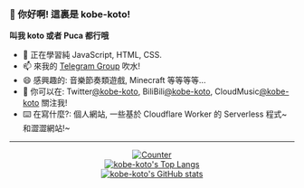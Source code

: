 ### 👋 你好啊! **這裏是 kobe-koto!**

**叫我 koto 或者 Puca 都行哦**


- 🌱 正在學習純 JavaScript, HTML, CSS.
- 📫 來我的 [Telegram Group](https://t.me/+VUUOvlY0Hq00YzVl) 吹水!
- 😄 感興趣的: 音樂節奏類遊戲, Minecraft 等等等等...
- 👯 你可以在: Twitter[@kobe-koto](https://twitter.com/kobe-koto), BiliBili[@kobe-koto](https://space.bilibili.com/275678621), CloudMusic[@kobe-koto](https://music.163.com/user/home?id=1352374026) 關注我!
- ⌨️ 在寫什麼?: 個人網站, 一些基於 Cloudflare Worker 的 Serverless 程式~和澀澀網站!~

---

<div align="center" style="text-align: center;">
  <a href="https://github.com/kobe-koto/CounterWorkerKV">
    <img src="https://counter.koto.cc/?type=MoeCounter&theme=rule34&value=hit" alt="Counter">
  </a>
</div>

<div align="center" style="text-align: center;">
  <a href="https://github.com/kobe-koto">
    <img src="https://gh-stats.koto.cc/api/top-langs/?username=kobe-koto&layout=compact&show_icons=true&theme=dracula&bg_color=DEG,fbc2eb,a6c1ee&title_color=ffffff&hide_border=true&locale=zh-tw" title="kobe-koto's Top Langs" alt="kobe-koto's Top Langs">
  </a>
</div>

<div align="center" style="text-align: center;">
  <a href="https://github.com/kobe-koto">
    <img src="https://gh-stats.koto.cc/api?username=kobe-koto&show_icons=true&theme=dracula&bg_color=DEG,ff9a9e,ff9a9e,fecfef&title_color=ffffff&hide_border=true&locale=zh-tw" title="kobe-koto's GitHub stats" alt="kobe-koto's GitHub stats">
  </a>
</div>

<!--
[![kobe-koto's GitHub stats](http://gh-stats.koto.cc/api?username=kobe-koto&show_icons=true&theme=dracula&bg_color=DEG,ff9a9e,ff9a9e,fecfef&title_color=ffffff&hide_border=true&locale=zh-tw)](https://github.com/kobe-koto)

[![kobe-koto's Top Langs](http://gh-stats.koto.cc/api/top-langs/?username=kobe-koto&layout=compact&show_icons=true&theme=dracula&bg_color=DEG,fbc2eb,a6c1ee&title_color=ffffff&hide_border=true&locale=zh-tw)](https://github.com/kobe-koto)
-->

<!--
  background-image: linear-gradient(to top, #ff9a9e 0%, #fecfef 99%, #fecfef 100%);
  d4fc79,96e6a1
-->
<!--
- 👯 I’m looking to collaborate on ...
- 🤔 I’m looking for help with ...
- 💬 Ask me about ...
- 🔭 I’m currently working on ...
-->


